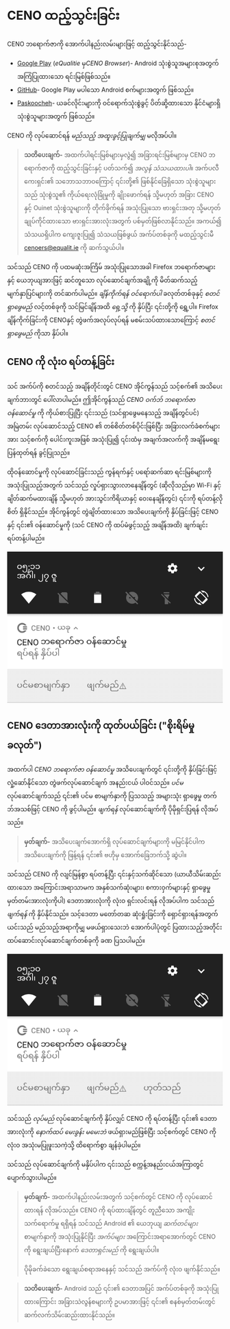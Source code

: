 # CENO ထည့်သွင်းခြင်း

CENO ဘရောက်ဇာကို အောက်ပါနည်းလမ်းများဖြင့် ထည့်သွင်းနိုင်သည်-

- [Google Play](https://play.google.com/store/apps/details?id=ie.equalit.ceno) (*eQualitie* မှ*CENO Browser*)- Android သုံးစွဲသူအများစုအတွက် အကြံပြုထားသော ရင်းမြစ်ဖြစ်သည်။
- [GitHub](https://github.com/censorship-no/ceno-browser/releases)- Google Play မပါသော Android စက်များအတွက် ဖြစ်သည်။
- [Paskoocheh](https://paskoocheh.com/tools/124/android.html)- ယခင်လိုင်းများကို ဝင်ရောက်သုံးစွဲခွင့် ပိတ်ဆို့ထားသော နိုင်ငံများရှိ သုံးစွဲသူများအတွက် ဖြစ်သည်။

CENO ကို လုပ်ဆောင်ရန် *မည်သည့် အထူးခွင့်ပြုချက်မျှ* မလိုအပ်ပါ။

> **သတိပေးချက်-** အထက်ပါရင်းမြစ်များမှလွဲ၍ အခြားရင်းမြစ်များမှ CENO ဘရောက်ဇာကို ထည့်သွင်းခြင်းနှင့် ပတ်သက်၍ *အလွန် သံသယထားပါ*။ အက်ပလီကေးရှင်း၏ သဘောသဘာဝကြောင့် ၎င်းတို့၏ ဖြစ်နိုင်ခြေရှိသော သုံးစွဲသူများသည် သုံးစွဲသူ၏ ကိုယ်ရေးလုံခြုံမှုကို ချိုးဖောက်ရန် သို့မဟုတ် အခြား CENO နှင့် Ouinet သုံးစွဲသူများကို တိုက်ခိုက်ရန် အသုံးပြုသော ဗားရှင်းအတု သို့မဟုတ် ချုပ်ကိုင်ထားသော ဗားရှင်းအားလုံးအတွက် ပစ်မှတ်ဖြစ်လာနိုင်သည်။ အကယ်၍ သံသယရှိပါက ကျေးဇူးပြု၍ သံသယဖြစ်ဖွယ် အက်ပ်တစ်ခုကို မထည့်သွင်းမီ [cenoers@equalit.ie](mailto:cenoers@equalit.ie) ကို ဆက်သွယ်ပါ။

သင်သည် CENO ကို ပထမဆုံးအကြိမ် အသုံးပြုသောအခါ Firefox ဘရောက်ဇာများနှင့် ယေဘုယျအားဖြင့် ဆင်တူသော လုပ်ဆောင်ချက်အချို့ကို မိတ်ဆက်သည့် မျက်နှာပြင်များကို တင်ဆက်ပါမည်။ *ချိန်ကိုက်ရန် ဝင်ရောက်ပါ* ခလုတ်တစ်ခုနှင့် *စတင်ရှာဖွေမည်* လင့်တစ်ခုကို သင်မြင်ချိန်အထိ *ရှေ့သို့* ကို နှိပ်ပြီး ၎င်းတို့ကို ရွှေ့ပါ။ Firefox ချိန်ကိုက်ခြင်းကို CENOနှင့် တွဲဖက်အလုပ်လုပ်ရန် မစမ်းသပ်ထားသောကြောင့် *စတင်ရှာဖွေမည်* ကိုသာ နှိပ်ပါ။

## CENO ကို လုံးဝ ရပ်တန့်ခြင်း

သင် အက်ပ်ကို စတင်သည့် အချိန်တိုင်းတွင် CENO အိုင်ကွန်သည် သင့်စက်၏ အသိပေးချက်ဘားတွင် ပေါ်လာပါမည်။ ဤအိုင်ကွန်သည် *CENO ဝက်ဘ် ဘရောက်ဇာ ဝန်ဆောင်မှု* ကို ကိုယ်စားပြုပြီး ၎င်းသည် (သင်ရှာဖွေမနေသည့် အချိန်တွင်ပင်) အမြဲတမ်း လုပ်ဆောင်သည့် CENO ၏ တစ်စိတ်တစ်ပိုင်းဖြစ်ပြီး အခြားလက်ခံစက်များအား သင့်စက်ကို ပေါင်းကူးအဖြစ် အသုံးပြု၍ ၎င်းထံမှ အချက်အလက်ကို အချိန်မရွေး ပြန်ထုတ်ရန် ခွင့်ပြုသည်။

ထိုဝန်ဆောင်မှုကို လုပ်ဆောင်ခြင်းသည် ကွန်ရက်နှင့် ပရော်ဆက်ဆာ ရင်းမြစ်များကို အသုံးပြုသည့်အတွက် သင်သည် လှုပ်ရှားသွားလာနေချိန်တွင် (ဆိုလိုသည်မှာ Wi-Fi နှင့် ချိတ်ဆက်မထားချိန် သို့မဟုတ် အားသွင်းကိရိယာနှင့် ဝေးနေချိန်တွင်) ၎င်းကို ရပ်တန့်လိုစိတ် ရှိနိုင်သည်။ အိုင်ကွန်တွင် တွဲချိတ်ထားသော အသိပေးချက်ကို နှိပ်ခြင်းဖြင့် CENO နှင့် ၎င်း၏ ဝန်ဆောင်မှုကို (သင် CENO ကို ထပ်မံဖွင့်သည့် အချိန်အထိ) ချက်ချင်း ရပ်တန့်ပါမည်။

![ပုံ- CENO ဝန်ဆောင်မှုကို ရပ်တန့်ရန် အသိပေးချက်ကို နှိပ်ပါ](images/tap-stop.png)

## CENO ဒေတာအားလုံးကို ထုတ်ပယ်ခြင်း ("စိုးရိမ်မှု ခလုတ်")

အထက်ပါ *CENO ဘရောက်ဇာ ဝန်ဆောင်မှု* အသိပေးချက်တွင် ၎င်းတို့ကို နှိပ်ခြင်းဖြင့် လှုံ့ဆော်နိုင်သော တွဲဖက်လုပ်ဆောင်ချက် အနည်းငယ် ပါဝင်သည်။ *ပင်မ* လုပ်ဆောင်ချက်သည် ၎င်း၏ ပင်မ စာမျက်နှာကို ပြသသည့် အများသုံး ရှာဖွေမှု တက်ဘ်အသစ်ဖြင့် CENO ကို ဖွင့်ပါမည်။ *ဖျက်ရန်* လုပ်ဆောင်ချက်ကို ပိုမိုရှင်းပြရန် လိုအပ်သည်။

> **မှတ်ချက်-** အသိပေးချက်အောက်ရှိ လုပ်ဆောင်ချက်များကို မမြင်နိုင်ပါက အသိပေးချက်ကို ဖြန့်ရန် ၎င်း၏ ဗဟိုမှ အောက်ခြေဘက်သို့ ဆွဲပါ။

သင်သည် CENO ကို လျင်မြန်စွာ ရပ်တန့်ပြီး ၎င်းနှင့်သက်ဆိုင်သော (ယာယီသိမ်းဆည်းထားသော အကြောင်းအရာသာမက အနှစ်သက်ဆုံးများ၊ စကားဝှက်များနှင့် ရှာဖွေမှုမှတ်တမ်းအားလုံးကိုပါ) ဒေတာအားလုံးကို လုံးဝ ရှင်းလင်းရန် လိုအပ်ပါက သင်သည် *ဖျက်ရန်* ကို နှိပ်နိုင်သည်။ သင့်ဒေတာ မတော်တဆ ဆုံးရှုံးခြင်းကို ရှောင်ရှားရန်အတွက် ယင်းသည် မည်သည့်အရာကိုမျှ မဖယ်ရှားသေးဘဲ အောက်ပါပုံတွင် ပြထားသည့်အတိုင်း ထပ်ဆောင်းလုပ်ဆောင်ချက်တစ်ခုကို ခဏ ပြသပါမည်။

![ပုံ- နောက်ဆုံး လုပ်ဆောင်ချက်သည် CENO ကို ရပ်တန့်ပြီး ၎င်း၏ ဒေတာအားလုံးကို ရှင်းလင်းသည်](images/tap-purge.png)

သင်သည် *လုပ်မည်* လုပ်ဆောင်ချက်ကို နှိပ်လျှင် CENO ကို ရပ်တန့်ပြီး ၎င်း၏ ဒေတာအားလုံးကို *နောက်ထပ် မေးခွန်း မမေးဘဲ* ဖယ်ရှားမည်ဖြစ်ပြီး သင့်စက်တွင် CENO ကို လုံးဝ အသုံးမပြုဖူးသကဲ့သို့ ထိရောက်စွာ ချန်ခဲ့ပါမည်။

သင်သည် လုပ်ဆောင်ချက်ကို မနှိပ်ပါက ၎င်းသည် စက္ကန့်အနည်းငယ်အကြာတွင် ပျောက်သွားပါမည်။

> **မှတ်ချက်-** အထက်ပါနည်းလမ်းအတွက် သင့်စက်တွင် CENO ကို လုပ်ဆောင်ထားရန် လိုအပ်သည်။ CENO ကို ရပ်ထားချိန်တွင် တူညီသော အကျိုးသက်ရောက်မှု ရရှိရန် သင်သည် Android ၏ ယေဘုယျ *ဆက်တင်များ* စာမျက်နှာကို အသုံးပြုနိုင်ပြီး *အက်ပ်များ* အကြောင်းအရာအောက်တွင် CENO ကို ရွေးချယ်ပြီးနောက် *ဒေတာရှင်းမည်* ကို ရွေးချယ်ပါ။
>
> ပိုမိုခက်ခဲသော ရွေးချယ်စရာအနေနှင့် သင်သည် အက်ပ်ကို လုံးဝ ဖျက်နိုင်သည်။

> **သတိပေးချက်-** Android သည် ၎င်း၏ ဒေတာအပြင် အက်ပ်တစ်ခုကို အသုံးပြုထားကြောင်း အခြားသဲလွန်စများကို ဥပမာအားဖြင့် ၎င်း၏ စနစ်မှတ်တမ်းတွင် ဆက်လက်သိမ်းဆည်းထားနိုင်သည်။

[ceno-gplay]: https://play.google.com/store/apps/details?id=ie.equalit.ceno
[ceno-gh]: https://github.com/censorship-no/ceno-browser/releases
[ceno-pask]: https://paskoocheh.com/tools/124/android.html
